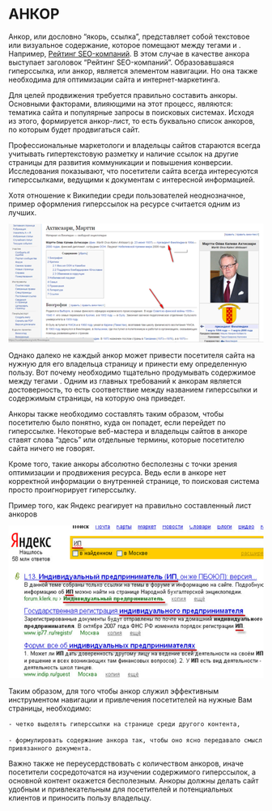 # АНКОР

Анкор, или дословно “якорь, ссылка”, представляет собой текстовое или визуальное содержание, которое помещают между тегами <a> и </a>. Например, <a href="http://www.ratingruneta.ru/seo/">Рейтинг SEO-компаний</a>. В этом случае в качестве анкора выступает заголовок “Рейтинг SEO-компаний”.
Образовавшаяся гиперссылка, или анкор, является элементом навигации. Но она также необходима для оптимизации сайта и интернет-маркетинга.

Для целей продвижения требуется правильно составить анкоры. Основными факторами, влияющими на этот процесс, являются: тематика сайта и популярные запросы в поисковых системах. Исходя из этого, формируется анкор-лист, то есть буквально список анкоров, по которым будет продвигаться сайт.

Профессиональные маркетологи и владельцы сайтов стараются всегда учитывать гипертекстовую разметку и наличие ссылок на другие страницы для развития коммуникации и повышения конверсии. Исследования показывают, что посетители сайта всегда интересуются гиперссылками, ведущими к документам с интересной информацией.

Хотя отношение к Википедии среди пользователей неоднозначное, пример оформления гиперссылок на ресурсе считается одним из лучших.

![Пример из Википедии](assets/wikipedia_ex.png)

Однако далеко не каждый анкор может привести посетителя сайта на нужную для его владельца страницу и принести ему определенную пользу. Вот почему необходимо тщательно продумывать содержимое между тегами <a></a>. Одним из главных требований к анкорам является достоверность, то есть соответствие между названием гиперссылки и содержимым страницы, на которую она приведет.

Анкоры также необходимо составлять таким образом, чтобы посетителю было понятно, куда он попадет, если перейдет по гиперссылке. Некоторые веб-мастера и владельцы сайтов в анкоре ставят слова “здесь” или отдельные термины, которые посетителю сайта ничего не говорят.

Кроме того, такие анкоры абсолютно бесполезны с точки зрения оптимизации и продвижения ресурса. Ведь если в анкоре нет корректной информации о внутренней странице, то поисковая система просто проигнорирует гиперссылку.

Пример того, как Яндекс реагирует на правильно составленный лист анкоров

![Пример из Яндекса](assets/yandex_ex.png)

Таким образом, для того чтобы анкор служил эффективным инструментом навигации и привлечения посетителей на нужные Вам страницы, необходимо:

    - четко выделять гиперссылки на странице среди другого контента,

    - формулировать содержание анкора так, чтобы оно ясно передавало смысл привязанного документа.

Важно также  не переусердствовать с количеством анкоров, иначе посетители сосредоточатся на изучении содержимого гиперссылок, а основной контент окажется бесполезным. Анкоры должны делать сайт удобным и привлекательным для посетителей и потенциальных клиентов и приносить пользу владельцу.